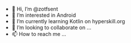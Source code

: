 - 👋 Hi, I’m @zotfsent
- 👀 I’m interested in Android
- 🌱 I’m currently learning Kotlin on hyperskill.org
- 💞️ I’m looking to collaborate on ...
- 📫 How to reach me ...

<!---
zotfsent/zotfsent is a ✨ special ✨ repository because its `README.md` (this file) appears on your GitHub profile.
You can click the Preview link to take a look at your changes.
--->
